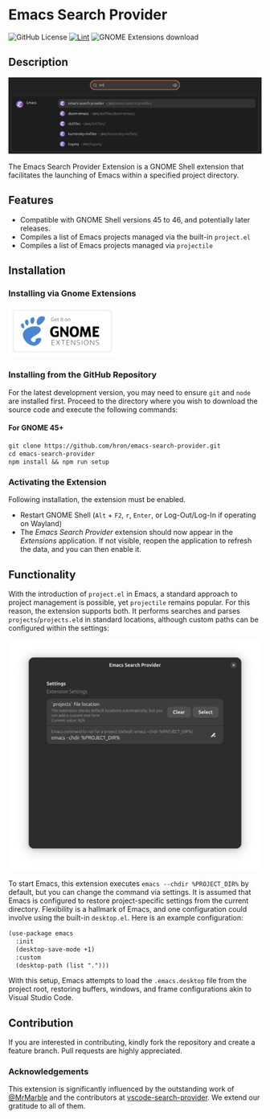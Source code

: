 # Emacs Search Provider

![GitHub License](https://img.shields.io/github/license/hron/emacs-search-provider) [![Lint](https://github.com/hron/emacs-search-provider/actions/workflows/eslint.yml/badge.svg)](https://github.com/hron/emacs-search-provider/actions/workflows/eslint.yml) ![GNOME Extensions download](https://img.shields.io/badge/dynamic/xml?url=https%3A%2F%2Fextensions.gnome.org%2Fextension%2F8064%2Femacs-search-provider%2F&query=%2Fhtml%2Fbody%2Fdiv%5B2%5D%2Fdiv%2Fdiv%5B2%5D%2Fdiv%5B1%5D%2Fspan%5B3%5D&logo=gnome&label=GNOME%20extensions&cacheSeconds=86400)

## Description

![Screenshot](screenshot.png)

The Emacs Search Provider Extension is a GNOME Shell extension that facilitates the launching of Emacs within a specified project directory.

## Features

- Compatible with GNOME Shell versions 45 to 46, and potentially later releases.
- Compiles a list of Emacs projects managed via the built-in `project.el`
- Compiles a list of Emacs projects managed via `projectile`

## Installation

### Installing via Gnome Extensions

[<img alt="" height="100" src="https://raw.githubusercontent.com/andyholmes/gnome-shell-extensions-badge/master/get-it-on-ego.svg?sanitize=true">](https://extensions.gnome.org/extension/8064//)

### Installing from the GitHub Repository

For the latest development version, you may need to ensure `git` and `node` are installed first. Proceed to the directory where you wish to download the source code and execute the following commands:

#### For GNOME 45+

    git clone https://github.com/hron/emacs-search-provider.git
    cd emacs-search-provider
    npm install && npm run setup

### Activating the Extension

Following installation, the extension must be enabled.

- Restart GNOME Shell (`Alt` + `F2`, `r`, `Enter`, or Log-Out/Log-In if operating on Wayland)
- The _Emacs Search Provider_ extension should now appear in the _Extensions_ application. If not visible, reopen the application to refresh the data, and you can then enable it.

## Functionality

With the introduction of `project.el` in Emacs, a standard approach to project management is possible, yet `projectile` remains popular. For this reason, the extension supports both. It performs searches and parses `projects`/`projects.eld` in standard locations, although custom paths can be configured within the settings:

![Settings Screenshot](settings-screenshot.png)

To start Emacs, this extension executes `emacs --chdir %PROJECT_DIR%` by default, but you can change the command via settings. It is assumed that Emacs is configured to restore project-specific settings from the current directory. Flexibility is a hallmark of Emacs, and one configuration could involve using the built-in `desktop.el`. Here is an example configuration:

```emacs-lisp
(use-package emacs
  :init
  (desktop-save-mode +1)
  :custom
  (desktop-path (list ".")))
```

With this setup, Emacs attempts to load the `.emacs.desktop` file from the project root, restoring buffers, windows, and frame configurations akin to Visual Studio Code.

## Contribution

If you are interested in contributing, kindly fork the repository and create a feature branch. Pull requests are highly appreciated.

### Acknowledgements

This extension is significantly influenced by the outstanding work of [@MrMarble](https://github.com/MrMarble) and the contributors at [vscode-search-provider](https://github.com/MrMarble/vscode-search-provider/). We extend our gratitude to all of them.
